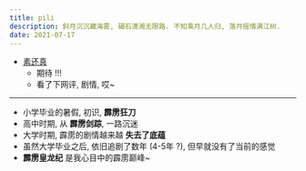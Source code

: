 ```yaml
---
title: pili
description: 斜月沉沉藏海雾, 碣石潇湘无限路. 不知乘月几人归, 落月摇情满江树.
date: 2021-07-17
---
```


* [素还真](https://movie.douban.com/subject/35622269/)
  - 期待 !!!
  - 看了下网评, 剧情, 哎~

---

* 小学毕业的暑假, 初识, **霹雳狂刀**
* 高中时期, 从 **霹雳剑踪**, 一路沉迷
* 大学时期, 霹雳的剧情越来越 **失去了底蕴**
* 虽然大学毕业之后, 依旧追剧了数年 (4-5年 ?), 但早就没有了当前的感觉
* **霹雳皇龙纪** 是我心目中的霹雳巅峰~
